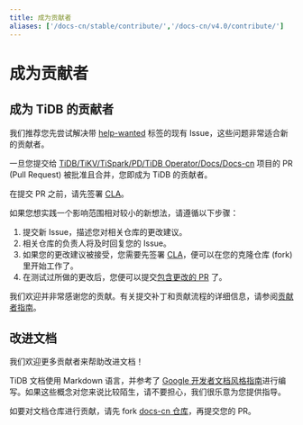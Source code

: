 ```yaml
---
title: 成为贡献者
aliases: ['/docs-cn/stable/contribute/','/docs-cn/v4.0/contribute/']
---
```


# 成为贡献者

## 成为 TiDB 的贡献者

我们推荐您先尝试解决带 [help-wanted](https://github.com/pingcap/tidb/issues?q=is%3Aissue+is%3Aopen+label%3A%22help+wanted%22) 标签的现有 Issue，这些问题非常适合新的贡献者。

一旦您提交给 [TiDB/TiKV/TiSpark/PD/TiDB Operator/Docs/Docs-cn](https://github.com/pingcap) 项目的 PR (Pull Request) 被批准且合并，您即成为 TiDB 的贡献者。

在提交 PR 之前，请先签署 [CLA](https://cla-assistant.io/pingcap/tidb?pullRequest=5567)。

如果您想实践一个影响范围相对较小的新想法，请遵循以下步骤：

1. 提交新 Issue，描述您对相关仓库的更改建议。
2. 相关仓库的负责人将及时回复您的 Issue。
3. 如果您的更改建议被接受，您需要先签署 [CLA](https://cla-assistant.io/pingcap/tidb?pullRequest=5567)，便可以在您的克隆仓库 (fork) 里开始工作了。
4. 在测试过所做的更改后，您便可以提交[包含更改的 PR](https://github.com/pingcap/tidb/pull/3113) 了。

我们欢迎并非常感谢您的贡献。有关提交补丁和贡献流程的详细信息，请参阅[贡献者指南](https://github.com/pingcap/tidb/blob/master/CONTRIBUTING.md)。

## 改进文档

我们欢迎更多贡献者来帮助改进文档！

TiDB 文档使用 Markdown 语言，并参考了 [Google 开发者文档风格指南](https://developers.google.com/style/)进行编写。如果这些概念对您来说比较陌生，请不要担心，我们很乐意为您提供指导。

如要对文档仓库进行贡献，请先 fork [docs-cn 仓库](https://github.com/pingcap/docs-cn)，再提交您的 PR。

